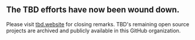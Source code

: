 ## The TBD efforts have now been wound down.

Please visit [tbd.website](https://tbd.website/) for closing remarks. TBD's remaining open source projects are archived and publicly available in this GitHub organization.
